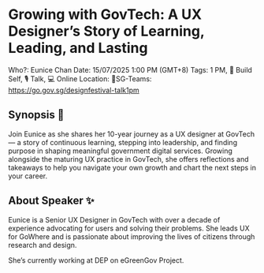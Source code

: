 # Growing with GovTech: A UX Designer’s Story of Learning, Leading, and Lasting

Who?: Eunice Chan
Date: 15/07/2025 1:00 PM (GMT+8)
Tags: 1 PM, 🌱 Build Self, 🎙️ Talk, 💻 Online
Location: 📍SG-Teams: https://go.gov.sg/designfestival-talk1pm

## Synopsis 📝

Join Eunice as she shares her 10-year journey as a UX designer at GovTech — a story of continuous learning, stepping into leadership, and finding purpose in shaping meaningful government digital services. Growing alongside the maturing UX practice in GovTech, she offers reflections and takeaways to help you navigate your own growth and chart the next steps in your career.

## About Speaker ✨

Eunice is a Senior UX Designer in GovTech with over a decade of experience advocating for users and solving their problems. She leads UX for GoWhere and is passionate about improving the lives of citizens through research and design.

She’s currently working at DEP on eGreenGov Project.